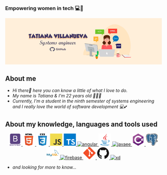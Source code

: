 ### Empowering women in tech 💻💓

<img src="Tatiana's Github.png"/>

## About me  
  - <em> Hi there👋 here you can know a little of what I love to do. 
  - My name is Tatiana & I'm 22 years old 👩‍💻🌸
  - Currently, I'm a student in the ninth semester of systems engineering and I really love the world of software development 💻💕</em>

## About my knowledge, languages and tools used

<p align="center">
  <a href="https://getbootstrap.com" target="_blank"> <img
      src="https://raw.githubusercontent.com/devicons/devicon/master/icons/bootstrap/bootstrap-plain-wordmark.svg"
      alt="bootstrap" width="40" height="40" /> </a>
  <a href="https://www.w3.org/html/" target="_blank"> <img
      src="https://raw.githubusercontent.com/devicons/devicon/master/icons/html5/html5-original-wordmark.svg" alt="html"
      width="40" height="40" /> </a>
  <a href="https://www.w3schools.com/css/" target="_blank"> <img
      src="https://raw.githubusercontent.com/devicons/devicon/master/icons/css3/css3-original-wordmark.svg" alt="css"
      width="40" height="40" /> </a>
  <a href="https://developer.mozilla.org/en-US/docs/Web/JavaScript" target="_blank"> <img
      src="https://raw.githubusercontent.com/devicons/devicon/master/icons/javascript/javascript-original.svg"
      alt="javascript" width="40" height="40" /> </a>
  <a href="https://www.typescriptlang.org/" target="_blank"> <img
      src="https://raw.githubusercontent.com/devicons/devicon/master/icons/typescript/typescript-original.svg"
      alt="typescript" width="40" height="40" /> </a>
  <a href="https://angular.io/" target="_blank"><img src="https://cdn.worldvectorlogo.com/logos/angular-icon.svg"
      alt="angular" width="40" height="40" /> </a>
  <a href="https://www.java.com/es/" target="_blank"> <img
      src="https://raw.githubusercontent.com/devicons/devicon/master/icons/java/java-original.svg" alt="java" width="40"
      height="40" /> </a>
  <a href="https://www.java.com/es/" target="_blank"> <img src="https://cdn.worldvectorlogo.com/logos/jee-3.svg"
      alt="javaee" width="40" height="40" /> </a>
  <a href="https://docs.microsoft.com/en-us/dotnet/csharp/" target="_blank"> <img
      src="https://raw.githubusercontent.com/devicons/devicon/master/icons/csharp/csharp-original.svg" alt="csharp"
      width="40" height="40" /> </a>
  <a href="https://www.postgresql.org/" target="_blank"> <img
      src="https://raw.githubusercontent.com/devicons/devicon/master/icons/postgresql/postgresql-original.svg"
      alt="postgresql" width="40" height="40" /> </a>
  <a href="https://www.mysql.com/" target="_blank"> <img
      src="https://raw.githubusercontent.com/devicons/devicon/master/icons/mysql/mysql-original-wordmark.svg"
      alt="mysql" width="40" height="40" /> </a>
  <a href="https://firebase.google.com/?hl=es-419" target="_blank"> <img src="https://acortar.link/qmIsi4"
      alt="firebase" width="40" height="40" /> </a>
  <a href="https://git-scm.com/doc" target="_blank"> <img
      src="https://raw.githubusercontent.com/devicons/devicon/master/icons/git/git-original.svg" alt="git" width="40"
      height="40" /> </a>
  <a href="https://github.com/ltramos14" target="_blank"> <img
      src="https://raw.githubusercontent.com/devicons/devicon/master/icons/github/github-original.svg" alt="github"
      width="40" height="40" /> </a>
  <a href="https://www.adobe.com/products/xd.html" target="_blank"> <img
      src="https://cdn.worldvectorlogo.com/logos/adobe-xd.svg" alt="xd" width="40" height="40" /> </a>
</p>

  - <em> and looking for more to know... </em>
